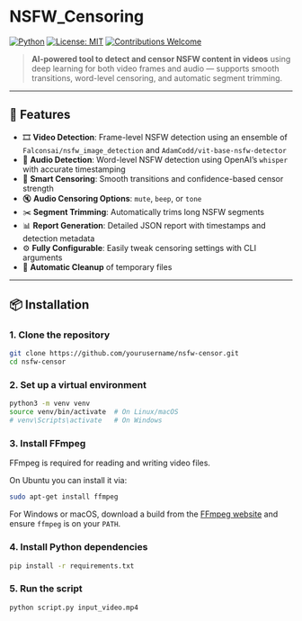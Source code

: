 # NSFW_Censoring

[![Python](https://img.shields.io/badge/python-3.8+-blue.svg)](https://www.python.org/)
[![License: MIT](https://img.shields.io/badge/License-MIT-green.svg)](LICENSE)
[![Contributions Welcome](https://img.shields.io/badge/contributions-welcome-orange.svg)](CONTRIBUTING.md)

> **AI-powered tool to detect and censor NSFW content in videos** using deep learning for both video frames and audio — supports smooth transitions, word-level censoring, and automatic segment trimming.

---

## 🚀 Features

- 🎞️ **Video Detection**: Frame-level NSFW detection using an ensemble of `Falconsai/nsfw_image_detection` and `AdamCodd/vit-base-nsfw-detector`
- 🎤 **Audio Detection**: Word-level NSFW detection using OpenAI’s `whisper` with accurate timestamping
- 🧠 **Smart Censoring**: Smooth transitions and confidence-based censor strength
- 🔇 **Audio Censoring Options**: `mute`, `beep`, or `tone`
- ✂️ **Segment Trimming**: Automatically trims long NSFW segments
- 📊 **Report Generation**: Detailed JSON report with timestamps and detection metadata
- ⚙️ **Fully Configurable**: Easily tweak censoring settings with CLI arguments
- 🧹 **Automatic Cleanup** of temporary files

---

## 📦 Installation

### 1. Clone the repository
```bash
git clone https://github.com/yourusername/nsfw-censor.git
cd nsfw-censor
```

### 2. Set up a virtual environment
```bash
python3 -m venv venv
source venv/bin/activate  # On Linux/macOS
# venv\Scripts\activate   # On Windows
```

### 3. Install FFmpeg
FFmpeg is required for reading and writing video files.

On Ubuntu you can install it via:
```bash
sudo apt-get install ffmpeg
```
For Windows or macOS, download a build from the [FFmpeg website](https://ffmpeg.org/) and ensure `ffmpeg` is on your `PATH`.

### 4. Install Python dependencies
```bash
pip install -r requirements.txt
```

### 5. Run the script
```bash
python script.py input_video.mp4
```
